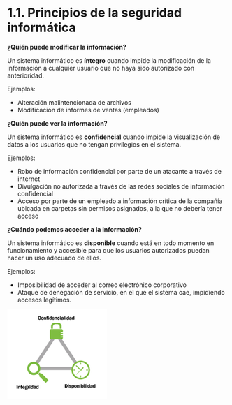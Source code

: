 # 1.1. Principios de la seguridad informática

**¿Quién puede modificar la información?**

Un sistema informático es **íntegro** cuando impide la modificación de la información a cualquier usuario que no haya sido autorizado con anterioridad.

Ejemplos:

- Alteración malintencionada de archivos
- Modificación de informes de ventas (empleados)

**¿Quién puede ver la información?**

Un sistema informático es **confidencial** cuando impide la visualización de datos a los usuarios que no tengan privilegios en el sistema.

Ejemplos:

- Robo de información confidencial por parte de un atacante a través de internet
- Divulgación no autorizada a través de las redes sociales de información confidencial
- Acceso por parte de un empleado a información crítica de la compañía ubicada en carpetas sin permisos asignados, a la que no debería tener acceso

**¿Cuándo podemos acceder a la información?**

Un sistema informático es **disponible** cuando está en todo momento en funcionamiento y accesible para que los usuarios autorizados puedan hacer un uso adecuado de ellos.

Ejemplos:

- Imposibilidad de acceder al correo electrónico corporativo
- Ataque de denegación de servicio, en el que el sistema cae, impidiendo accesos legítimos.


![](img/2019-11-23-18-02-19.png)

